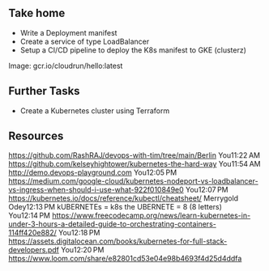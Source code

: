 ## Take home


- Write a Deployment manifest
- Create a service of type LoadBalancer 
- Setup a CI/CD pipeline to deploy the K8s manifest to GKE (clusterz)

Image: gcr.io/cloudrun/hello:latest

## Further Tasks
- Create a Kubernetes cluster using Terraform

## Resources

https://github.com/RashRAJ/devops-with-tim/tree/main/Berlin
You11:22 AM
https://github.com/kelseyhightower/kubernetes-the-hard-way
You11:54 AM
http://demo.devops-playground.com
You12:05 PM
https://medium.com/google-cloud/kubernetes-nodeport-vs-loadbalancer-vs-ingress-when-should-i-use-what-922f010849e0
You12:07 PM
https://kubernetes.io/docs/reference/kubectl/cheatsheet/
Merrygold Odey12:13 PM
kUBERNETEs = k8s
the UBERNETE = 8 (8 letters)
You12:14 PM
https://www.freecodecamp.org/news/learn-kubernetes-in-under-3-hours-a-detailed-guide-to-orchestrating-containers-114ff420e882/
You12:18 PM
https://assets.digitalocean.com/books/kubernetes-for-full-stack-developers.pdf
You12:20 PM
https://www.loom.com/share/e82801cd53e04e98b4693f4d25d4ddfa
